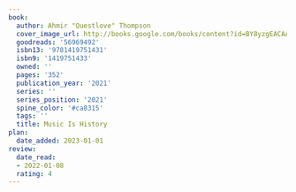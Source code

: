 ```yaml
---
book:
  author: Ahmir "Questlove" Thompson
  cover_image_url: http://books.google.com/books/content?id=BY8yzgEACAAJ&printsec=frontcover&img=1&zoom=1&source=gbs_api
  goodreads: '56969492'
  isbn13: '9781419751431'
  isbn9: '1419751433'
  owned: ''
  pages: '352'
  publication_year: '2021'
  series: ''
  series_position: '2021'
  spine_color: '#ca8315'
  tags: ''
  title: Music Is History
plan:
  date_added: 2023-01-01
review:
  date_read:
  - 2022-01-08
  rating: 4
---
```

